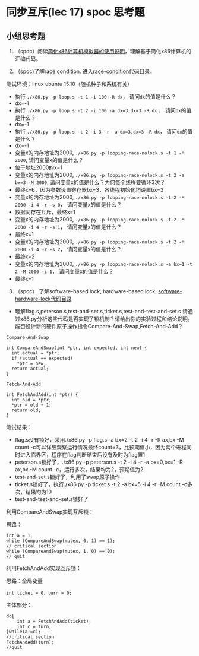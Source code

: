 # 同步互斥(lec 17) spoc 思考题

## 小组思考题

1. （spoc）阅读[简化x86计算机模拟器的使用说明](https://github.com/chyyuu/ucore_lab/blob/master/related_info/lab7/lab7-spoc-exercise.md)，理解基于简化x86计算机的汇编代码。

2. （spoc)了解race condition. 进入[race-condition代码目录](https://github.com/chyyuu/ucore_lab/tree/master/related_info/lab7/race-condition)。

测试环境：linux ubuntu 15.10（随机种子和系统有关）

 - 执行 `./x86.py -p loop.s -t 1 -i 100 -R dx`， 请问`dx`的值是什么？
 - dx=-1
 - 执行 `./x86.py -p loop.s -t 2 -i 100 -a dx=3,dx=3 -R dx` ， 请问`dx`的值是什么？
 - dx=-1
 - 执行 `./x86.py -p loop.s -t 2 -i 3 -r -a dx=3,dx=3 -R dx`， 请问`dx`的值是什么？
 - dx=-1
 - 变量x的内存地址为2000, `./x86.py -p looping-race-nolock.s -t 1 -M 2000`, 请问变量x的值是什么？
 - 位于地址2000的x=1
 - 变量x的内存地址为2000, `./x86.py -p looping-race-nolock.s -t 2 -a bx=3 -M 2000`, 请问变量x的值是什么？为何每个线程要循环3次？
 - 最终x=6，因为参数设置寄存器bx=3，各线程初始化均设置bx=3
 - 变量x的内存地址为2000, `./x86.py -p looping-race-nolock.s -t 2 -M 2000 -i 4 -r -s 0`， 请问变量x的值是什么？
 - 数据间存在互斥，最终x=1
 - 变量x的内存地址为2000, `./x86.py -p looping-race-nolock.s -t 2 -M 2000 -i 4 -r -s 1`， 请问变量x的值是什么？
 - 最终x=1
 - 变量x的内存地址为2000, `./x86.py -p looping-race-nolock.s -t 2 -M 2000 -i 4 -r -s 2`， 请问变量x的值是什么？ 
 - 最终x=2
 - 变量x的内存地址为2000, `./x86.py -p looping-race-nolock.s -a bx=1 -t 2 -M 2000 -i 1`， 请问变量x的值是什么？ 
 - 最终x=1

3. （spoc） 了解software-based lock, hardware-based lock, [software-hardware-lock代码目录](https://github.com/chyyuu/ucore_lab/tree/master/related_info/lab7/software-hardware-locks)

  - 理解flag.s,peterson.s,test-and-set.s,ticket.s,test-and-test-and-set.s 请通过x86.py分析这些代码是否实现了锁机制？请给出你的实验过程和结论说明。能否设计新的硬件原子操作指令Compare-And-Swap,Fetch-And-Add？
```
Compare-And-Swap

int CompareAndSwap(int *ptr, int expected, int new) {
  int actual = *ptr;
  if (actual == expected)
    *ptr = new;
  return actual;
}
```

```
Fetch-And-Add

int FetchAndAdd(int *ptr) {
  int old = *ptr;
  *ptr = old + 1;
  return old;
}
```

测试结果：

 - flag.s没有锁好，采用./x86.py -p flag.s -a bx=2 -t 2 -i 4 -r -R ax,bx -M count -c可以详细观察运行情况最终count=3，比预期值小，因为两个进程同时进入临界区，程序在flag判断结束后没有及时为flag置1
 - peterson.s锁好了，./x86.py -p peterson.s -t 2 -i 4 -r -a bx=0,bx=1 -R ax,bx -M count -c，运行多次，结果均为2，预期值为2
 - test-and-set.s锁好了，利用了swap原子操作
 - ticket.s锁好了，执行./x86.py -p ticket.s -t 2 -a bx=5 -i 4 -r -M count -c多次，结果均为10
 - test-and-test-and-set.s锁好了

利用CompareAndSwap实现互斥锁：

思路：
```
int a = 1;
while (CompareAndSwap(mutex, 0, 1) == 1);
// critical section
while (CompareAndSwap(mutex, 1, 0) == 0);
// quit
```
利用FetchAndAdd实现互斥锁：

思路：全局变量
```
int ticket = 0，turn = 0;
```
主体部分：
```
do{
    int a = FetchAndAdd(ticket);
    int c = turn;
}while(a!=c);
//critical section
FetchAndAdd(turn);
//quit
```